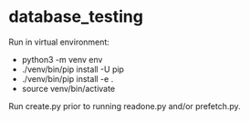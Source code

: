 # database_testing

Run in virtual environment:
* python3 -m venv env
* ./venv/bin/pip install -U pip
* ./venv/bin/pip install -e .
* source venv/bin/activate

Run create.py prior to running readone.py and/or prefetch.py.

